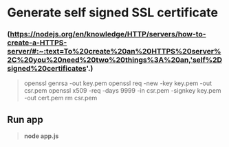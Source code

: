 
# Generate self signed SSL certificate
### (https://nodejs.org/en/knowledge/HTTP/servers/how-to-create-a-HTTPS-server/#:~:text=To%20create%20an%20HTTPS%20server%2C%20you%20need%20two%20things%3A%20an,'self%2Dsigned%20certificates'.)
> openssl genrsa -out key.pem
> openssl req -new -key key.pem -out csr.pem
> openssl x509 -req -days 9999 -in csr.pem -signkey key.pem -out cert.pem
> rm csr.pem

## Run app
> **node app.js**